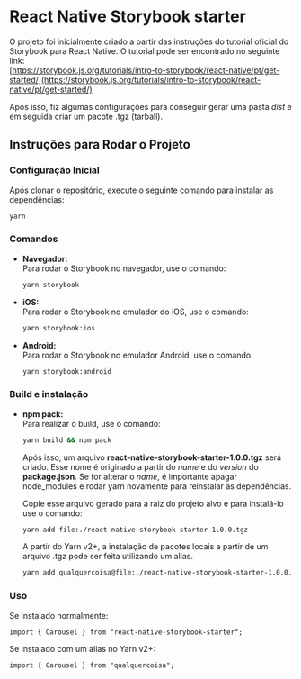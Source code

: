 # React Native Storybook starter

O projeto foi inicialmente criado a partir das instruções do tutorial oficial do Storybook para React Native. O tutorial pode ser encontrado no seguinte link:  
[https://storybook.js.org/tutorials/intro-to-storybook/react-native/pt/get-started/](https://storybook.js.org/tutorials/intro-to-storybook/react-native/pt/get-started/)

Após isso, fiz algumas configurações para conseguir gerar uma pasta _dist_ e em seguida criar um pacote .tgz (tarball).

## Instruções para Rodar o Projeto

### Configuração Inicial

Após clonar o repositório, execute o seguinte comando para instalar as dependências:

```bash
yarn
```

### Comandos

- **Navegador:**  
  Para rodar o Storybook no navegador, use o comando:

  ```bash
  yarn storybook
  ```

- **iOS:**  
  Para rodar o Storybook no emulador do iOS, use o comando:

  ```bash
  yarn storybook:ios
  ```

- **Android:**  
  Para rodar o Storybook no emulador Android, use o comando:

  ```bash
  yarn storybook:android
  ```

### Build e instalação

- **npm pack:**  
   Para realizar o build, use o comando:

  ```bash
  yarn build && npm pack
  ```

  Após isso, um arquivo **react-native-storybook-starter-1.0.0.tgz** será criado. Esse nome é originado a partir do _name_ e do _version_ do **package.json**. Se for alterar o _name_, é importante apagar node_modules e rodar yarn novamente para reinstalar as dependências.

  Copie esse arquivo gerado para a raiz do projeto alvo e para instalá-lo use o comando:

  ```bash
  yarn add file:./react-native-storybook-starter-1.0.0.tgz
  ```

  A partir do Yarn v2+, a instalação de pacotes locais a partir de um arquivo .tgz pode ser feita utilizando um alias.

  ```bash
  yarn add qualquercoisa@file:./react-native-storybook-starter-1.0.0.tgz
  ```

### Uso

Se instalado normalmente:

```
import { Carousel } from "react-native-storybook-starter";
```

Se instalado com um alias no Yarn v2+:

```
import { Carousel } from "qualquercoisa";
```

